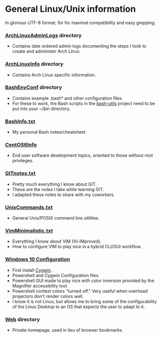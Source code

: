 # General Linux/Unix information

In glorious UTF-8 format, for for maximal compatibility and easy grepping.

### [ArchLinuxAdminLogs](ArchLinuxAdminLogs/) directory
* Contains date ordered admin logs documenting the steps I took to
  create and administer Arch Linux.

### [ArchLinuxInfo](ArchLinuxInfo/) directory
* Contains Arch Linux specific information.

### [BashEnvConf](BashEnvConf/) directory
* Contains example .bash* and other configuration files.
* For these to work, the Bash scripts in the [bash-utils](../bash-utils/)
  project need to be put into your ~/bin directory.

### [BashInfo.txt](BashInfo.txt)
* My personal Bash notes/cheatsheet.

### [CentOS6Info](CentOS6Info)
* End user software development topics, oriented to those without
  root privileges.

### [GITnotes.txt](GITnotes)
* Pretty much everything I know about GIT.
* These are the notes I take while learning GIT.
* I adapted these notes to share with my coworkers.

### [UnixCommands.txt](UnixCommands.txt)
* General Unix/POSIX command line utilities.

### [VimMinimalistic.txt](VimMinimalistic.txt)
* Everything I know about VIM (VI-iMproved).
* How to configure VIM to play nice in a hybrid CLI/GUI workflow.

### [Windows 10 Configuration](Windows10Info)
* First install [Cygwin](https://www.cygwin.com/).
* Powershell and Cygwin Configuration files.
* Powershell GUI made to play nice with color inversion
  provided by the Magnifier accessibility tool.
* Powershell context colors "turned off."  Very useful when overhead
  projectors don't render colors well.
* I know it is not Linux, but allows me to bring some of the configurability
  of the Linux Desktop to an OS that expects the user to adapt to it.

### [Web](Web) directory
* Private homepage, used in lieu of browser bookmarks.

